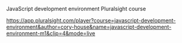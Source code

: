 JavaScript development environment Pluralsight course

https://app.pluralsight.com/player?course=javascript-development-environment&author=cory-house&name=javascript-development-environment-m1&clip=4&mode=live

